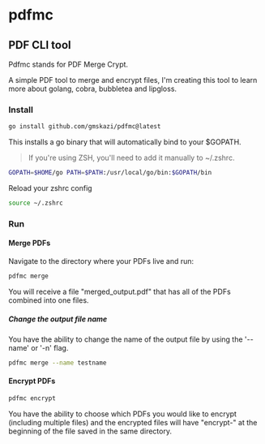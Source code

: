 # pdfmc

## PDF CLI tool

Pdfmc stands for PDF Merge Crypt.

A simple PDF tool to merge and encrypt files, I'm creating this tool
to learn more about golang, cobra, bubbletea and lipgloss.

### Install

```bash
go install github.com/gmskazi/pdfmc@latest
```

This installs a go binary that will automatically bind to your $GOPATH.
> If you're using ZSH, you'll need to add it manually to ~/.zshrc.

```bash
GOPATH=$HOME/go PATH=$PATH:/usr/local/go/bin:$GOPATH/bin
```

Reload your zshrc config

```bash
source ~/.zshrc
```

### Run

#### Merge PDFs

Navigate to the directory where your PDFs live and run:

```bash
pdfmc merge
```

You will receive a file "merged_output.pdf" that has all of the PDFs
combined into one files.

##### Change the output file name

You have the ability to change the name of the output file by using the '--name'
or '-n' flag.

```bash
pdfmc merge --name testname
```

#### Encrypt PDFs

```bash
pdfmc encrypt
```

You have the ability to choose which PDFs you would like to encrypt
(including multiple files) and the encrypted files will have "encrypt-" at the
beginning of the file saved in the same directory.
